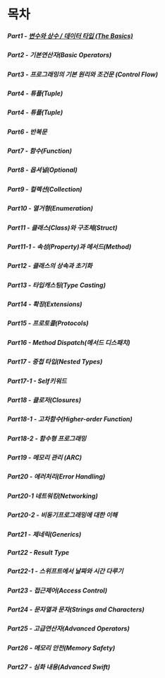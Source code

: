 # 목차 
##### Part1 - [변수와 상수 / 데이터 타입 (The Basics)]()
##### Part2 - 기본연산자(Basic Operators)
##### Part3 - 프로그래밍의 기본 원리와 조건문 (Control Flow)
##### Part4 - 튜플(Tuple)
##### Part4 - 튜플(Tuple)
##### Part6 - 반복문
##### Part7 - 함수(Function)
##### Part8 - 옵셔널(Optional)
##### Part9 - 컬렉션(Collection)
##### Part10 - 열거형(Enumeration)
##### Part11 - 클래스(Class)와 구조체(Struct)
##### Part11-1 - 속성(Property)과 메서드(Method)
##### Part12 - 클래스의 상속과 초기화
##### Part13 - 타입캐스팅(Type Casting)
##### Part14 - 확장(Extensions)
##### Part15 - 프로토콜(Protocols)
##### Part16 - Method Dispatch(메서드 디스패치)
##### Part17 - 중첩 타입(Nested Types)
##### Part17-1 - Self키워드
##### Part18 - 클로저(Closures)
##### Part18-1 - 고차함수(Higher-order Function)
##### Part18-2 - 함수형 프로그래밍
##### Part19 - 메모리 관리 (ARC)
##### Part20 - 에러처리(Error Handling)
##### Part20-1 네트워킹(Networking)
##### Part20-2 - 비동기프로그래밍에 대한 이해
##### Part21 - 제네릭(Generics)
##### Part22 - Result Type
##### Part22-1 - 스위프트에서 날짜와 시간 다루기
##### Part23 - 접근제어(Access Control)
##### Part24 - 문자열과 문자(Strings and Characters)
##### Part25 - 고급연산자(Advanced Operators)
##### Part26 - 메모리 안전(Memory Safety)
##### Part27 - 심화 내용(Advanced Swift)
